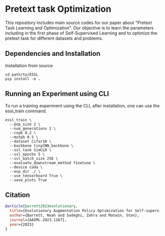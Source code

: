 # Pretext task Optimization  

This repository includes main source codes for our paper about "Pretext Task Learning and Optimization".
Our objective is to learn the parameters including in the first phase of Self-Supervised Learning and to optimize the pretext task for different datasets and problems.

## Dependencies and Installation

Installation from source

```
cd path/to/ESSL
pip install -e .
```

## Running an Experiment using CLI

To run a training experiment using the CLI, after installation, one can use the essl_train command.

```
essl_train \
  --pop_size 2 \
  --num_generations 2 \
  --cxpb 0.2 \
  --mutpb 0.5 \
  --dataset Cifar10 \
  --backbone tinyCNN_backbone \
  --ssl_task SimCLR \
  --ssl_epochs 5 \
  --ssl_batch_size 256 \
  --evaluate_downstream_method finetune \
  --device cuda \
  --exp_dir ./ \
  --use_tensorboard True \
  --save_plots True
```

## Citation
```bibtex
@article{barrett2023evolutionary,
  title={Evolutionary Augmentation Policy Optimization for Self-supervised Learning},
  author={Barrett, Noah and Sadeghi, Zahra and Matwin, Stan},
  journal={AAIML.2023.1167},
  year={2023}
}
